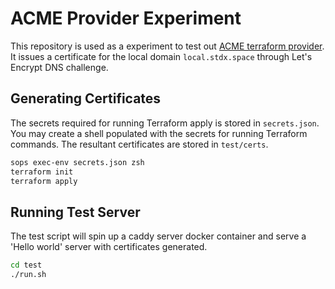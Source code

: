 # ACME Provider Experiment

This repository is used as a experiment to test out [ACME terraform provider](https://registry.terraform.io/providers/vancluever/acme/latest/docs). It issues a certificate for the local domain `local.stdx.space` through Let's Encrypt DNS challenge.

## Generating Certificates

The secrets required for running Terraform apply is stored in `secrets.json`. You may create a shell populated with the secrets for running Terraform commands. The resultant certificates are stored in `test/certs`.

```bash
sops exec-env secrets.json zsh
terraform init
terraform apply
```

## Running Test Server

The test script will spin up a caddy server docker container and serve a 'Hello world' server with certificates generated.

```bash
cd test
./run.sh
```
